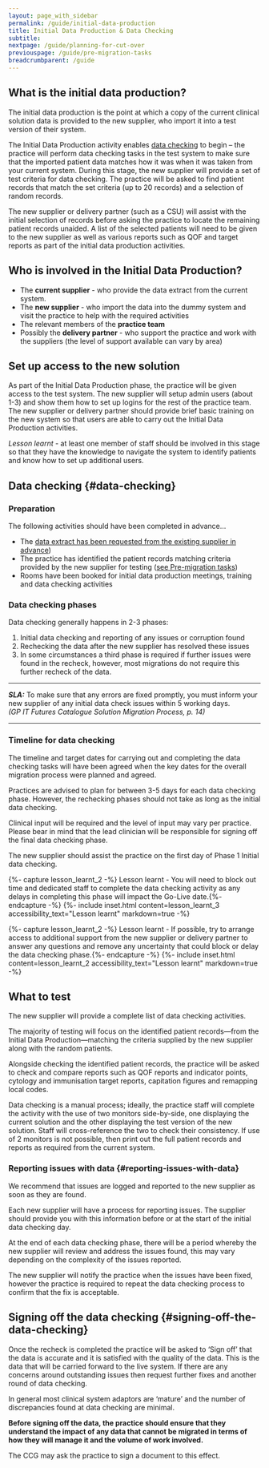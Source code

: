 ```yaml
---
layout: page_with_sidebar
permalink: /guide/initial-data-production
title: Initial Data Production & Data Checking
subtitle: 
nextpage: /guide/planning-for-cut-over
previouspage: /guide/pre-migration-tasks
breadcrumbparent: /guide
---
```


## What is the initial data production?

The initial data production is the point at which a copy of the current clinical solution data is provided to the new supplier, who import it into a test version of their system.

The Initial Data Production activity enables [data checking](#data-checking) to begin – the practice will  perform data checking tasks in the test system to make sure that the imported patient data matches how it was when it was taken from your current system. 
During this stage, the new supplier will provide a set of test criteria for data checking. The practice will be asked to find patient records that match the set criteria (up to 20 records) and a selection of random records. 

The new supplier or delivery partner (such as a CSU) will assist with the initial selection of records before asking the practice to locate the remaining patient records unaided. A list of the selected patients will need to be given to the new supplier as well as various reports such as QOF and target reports as part of the initial data production activities. 

## Who is involved in the Initial Data Production?

* The **current supplier** - who provide the data extract from the current system.
* The **new supplier** - who import the data into the dummy system and visit the practice to help with the required activities
* The relevant members of the **practice team**
* Possibly the **delivery partner** - who support the practice and work with the suppliers (the level of support available can vary by area)

## Set up access to the new solution

As part of the Initial Data Production phase, the practice will be given access to the test system. The new supplier will setup admin users (about 1-3) and show them how to set up logins for the rest of the practice team.
The new supplier or delivery partner should provide brief basic training on the new system so that users are able to carry out the Initial Data Production activities.

*Lesson learnt* - at least one member of staff should be involved in this stage so that they have the knowledge to navigate the system to identify patients and know how to set up additional users. 


## Data checking {#data-checking}

### Preparation

The following activities should have been completed in advance…

* The [data extract has been requested from the existing supplier in advance](/prm-practice-migration/guide/get-started#request-data-extract))
* The practice has identified the patient records matching criteria provided by the new supplier for testing  ([see Pre-migration tasks](/prm-practice-migration/guide/pre-migration-tasks#data-checking-prep))
* Rooms have been booked for initial data production meetings, training and data checking activities

### Data checking phases

Data checking generally happens in 2-3 phases:

1. Initial data checking and reporting of any issues or corruption found
2. Rechecking the data after the new supplier has resolved these issues
3. In some circumstances a third phase is required if further issues were found in the recheck, however, most migrations do not require this further recheck of the data.


* * * 
**_SLA:_** To make sure that any errors are fixed promptly, you must inform your new supplier of any initial data check issues within 5 working days.<br><em>(GP IT Futures Catalogue Solution Migration Process, p. 14)</em>
* * *
<!-- [UPLIFT] added approximate reference to the Step 9 SLA from Ancillary Document p. 14 -->

### Timeline for data checking

The timeline and target dates for carrying out and completing the data checking tasks will have been agreed when the key dates for the overall migration process were planned and agreed.

Practices are advised to plan for between 3-5 days for each data checking phase. However, the rechecking phases should not take as long as the initial data checking.

Clinical input will be required and the level of input may vary per practice. Please bear in mind that the lead clinician will be responsible for signing off the final data checking phase.

The new supplier should assist the practice on the first day of Phase 1 Initial data checking.

{%- capture lesson_learnt_2 -%}
Lesson learnt - You will need to block out time and dedicated staff to complete the data checking activity as any delays in completing this phase will impact the Go-Live date.{%- endcapture -%}
{%- include inset.html content=lesson_learnt_3 accessibility_text="Lesson learnt" markdown=true -%}

{%- capture lesson_learnt_2 -%}
Lesson learnt - If possible, try to arrange access to additional support from the new supplier or delivery partner to answer any questions and remove any uncertainty that could block or delay the data checking phase.{%- endcapture -%}
{%- include inset.html content=lesson_learnt_2 accessibility_text="Lesson learnt" markdown=true -%}

## What to test

The new supplier will provide a complete list of data checking activities.

The majority of testing will focus on the identified patient records—from the Initial Data Production—matching the criteria supplied by the new supplier along with the random patients.

Alongside checking the identified patient records, the practice will be asked to check and compare reports such as QOF reports and indicator points, cytology and immunisation target reports, capitation figures and remapping local codes.

Data checking is a manual process; ideally, the practice staff will complete the activity with the use of two monitors side-by-side, one displaying the current solution and the other displaying the test version of the new solution. Staff will cross-reference the two to check their consistency. If use of 2 monitors is not possible, then print out the full patient records and reports as required from the current system.

### Reporting issues with data {#reporting-issues-with-data}

We recommend that issues are logged and reported to the new supplier as soon as they are found.

Each new supplier will have a process for reporting issues. The supplier should provide you with this information before or at the start of the initial data checking day.

At the end of each data checking phase, there will be a period whereby the new supplier will review and address the issues found, this may vary depending on the complexity of the issues reported.

The new supplier will notify the practice when the issues have been fixed, however the practice is required to repeat the data checking process to confirm that the fix is acceptable.

## Signing off the data checking {#signing-off-the-data-checking}

Once the recheck is completed the practice will be asked to ‘Sign off’ that the data is accurate and it is satisfied with the quality of the data. This is the data that will be carried forward to the live system. If there are any concerns around outstanding issues then request further fixes and another round of data checking. 

In general most clinical system adaptors are ‘mature’ and the number of discrepancies found at data checking are minimal. 

**Before signing off the data, the practice should ensure that they understand the impact of any data that cannot be migrated in terms of how they will manage it and the volume of work involved.**

The CCG may ask the practice to sign a document to this effect.

